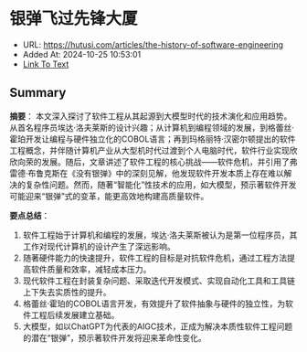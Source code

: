 # 银弹飞过先锋大厦
- URL: https://hutusi.com/articles/the-history-of-software-engineering
- Added At: 2024-10-25 10:53:01
- [Link To Text](2024-10-25-银弹飞过先锋大厦_raw.md)

## Summary
**摘要**：
本文深入探讨了软件工程从其起源到大模型时代的技术演化和应用趋势。从首名程序员埃达·洛夫莱斯的设计兴趣；从计算机到编程领域的发展，到格蕾丝·霍珀开发让编程与硬件独立化的COBOL语言；再到玛格丽特·汉密尔顿提出的软件工程概念，并伴随计算机产业从大型机时代过渡到个人电脑时代，软件行业实现欣欣向荣的发展。随后，文章讲述了软件工程的核心挑战——软件危机，并引用了弗雷德·布鲁克斯在《没有银弹》中的深刻见解，他发现软件开发本质上存在难以解决的复杂性问题。然而，随著“智能化”性技术的应用，如大模型，预示著软件开发可能迎来“银弹”式的变革，能更高效地构建高质量软件。

**要点总结**：
1. 软件工程始于计算机和编程的发展，埃达·洛夫莱斯被认为是第一位程序员，其工作对现代计算机的设计产生了深远影响。
2. 随著硬件能力的快速提升，软件工程的目标是对抗软件危机，通过工程方法提高软件质量和效率，减轻成本压力。
3. 现代软件工程在封装复杂问题、采取迭代开发模式、实现自动化工具和工具链上下失去实质性的提升。
4. 格蕾丝·霍珀的COBOL语言开发，有效提升了软件抽象与硬件的独立性，为软件工程后续发展建立基础。
5. 大模型，如以ChatGPT为代表的AIGC技术，正成为解决本质性软件工程问题的潜在“银弹”，预示著软件开发将迎来革命性变化。
